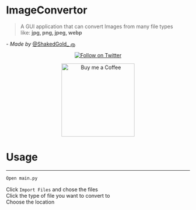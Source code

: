 # ImageConvertor
>  A GUI application that can convert Images from many file types <br>like: <b>jpg, png, jpeg, webp</b><br>

_- Made by_ <a href= "https://twitter.com/ShakedGold_" title="@ShakedGold_ on twitter"> @ShakedGold_ <img src="https://gourav.io/twitter.svg" style="vertical-align: middle;  width: 14px; height: 14px;" width="14" height="14" alt="@ShakedGold_ on twitter"> </a>
<p align="center">
  <a href="https://twitter.com/ShakedGold_" target=blank>
  <img src="https://img.shields.io/badge/ShakedGold_-1da1f2?style=for-the-badge&labelColor=1da1f2&color=1da1f2&logo=twitter&logoColor=white&label=Follow" alt="Follow on Twitter"/>
  </a>
</p>
<p align="center">
  <a href="https://ko-fi.com/shakedgold" target=blank>
  <img src="https://github.com/GorvGoyl/Notion-Boost-browser-extension/raw/master/src/images/readme/bmc.png" width="200" alt="Buy me a Coffee"/>
  </a>
</p>

# Usage

---

```Python
Open main.py
```
Click ```Import Files``` and chose the files<br>
Click the type of file you want to convert to<br>
Choose the location<br>
